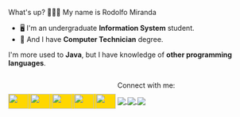  <p>What's up? 🙋🏻‍♂️ My name is Rodolfo Miranda</p>

- 🖥️ I'm an undergraduate **Information System** student.
- 🔌 And I have **Computer Technician** degree.

<p>I'm more used to <b>Java</b>, but I have knowledge of <b>other programming languages</b>.</p>
<div>
 <div style="display: inline-block; background-color:#ffd700">
  <img align="center" height="30" width="40" src="https://cdn.jsdelivr.net/gh/devicons/devicon/icons/java/java-original.svg" />
  <img align="center" height="30" width="40" src="https://cdn.jsdelivr.net/gh/devicons/devicon/icons/csharp/csharp-original.svg" />
  <img align="center" height="30" width="40" src="https://cdn.jsdelivr.net/gh/devicons/devicon/icons/javascript/javascript-original.svg" />
  <img align="center" height="30" width="40" src="https://cdn.jsdelivr.net/gh/devicons/devicon/icons/html5/html5-plain.svg" />
  <img align="center" height="30" width="40" src="https://cdn.jsdelivr.net/gh/devicons/devicon/icons/css3/css3-plain.svg" />
 </div>
 <div style="display: inline-block;">
  <p>Connect with me: </p>
  
  <a href = "https://instragram.com/rodolfo.mrnd" target = "_blank">
   <img align = "center" src = "https://img.shields.io/badge/Instagram-E4405F?style=for-the-badge&logo=instagram&logoColor=white" />
  </a>
  <a href = "https://www.linkedin.com/in/rodolfo-miranda-8971a6265/" target = "_blank">
   <img align = "center" src = "https://img.shields.io/badge/LinkedIn-0077B5?style=for-the-badge&logo=linkedin&logoColor=white" />
  </a>
  <a href = "mailto:rodolfomiranda.work@gmail.com" target = "_blank">
   <img align = "center" src = "https://img.shields.io/badge/gmail-F14336?style=for-the-badge&logo=gmail&logoColor=white" />
  </a>
 </div>
</div>

